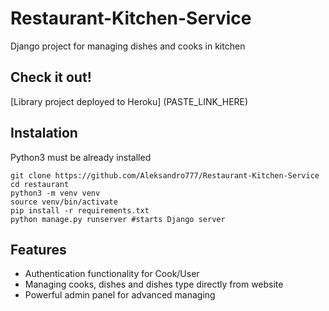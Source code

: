 # Restaurant-Kitchen-Service

Django project for managing dishes and cooks in kitchen

## Check it out!

[Library project deployed to Heroku] (PASTE_LINK_HERE)

## Instalation

Python3 must be already installed

```shell 
git clone https://github.com/Aleksandro777/Restaurant-Kitchen-Service
cd restaurant
python3 -m venv venv
source venv/bin/activate
pip install -r requirements.txt 
python manage.py runserver #starts Django server
```

## Features

* Authentication functionality for Cook/User
* Managing cooks, dishes and dishes type directly from website
* Powerful admin panel for advanced managing 
